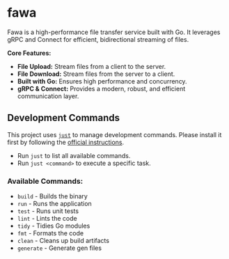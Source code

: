 # fawa

Fawa is a high-performance file transfer service built with Go. It leverages gRPC and Connect for efficient, bidirectional streaming of files.

**Core Features:**

*   **File Upload:** Stream files from a client to the server.
*   **File Download:** Stream files from the server to a client.
*   **Built with Go:** Ensures high performance and concurrency.
*   **gRPC & Connect:** Provides a modern, robust, and efficient communication layer.


## Development Commands

This project uses [`just`](https://github.com/casey/just) to manage development commands. Please install it first by following the [official instructions](https://github.com/casey/just#installation).

  * Run `just` to list all available commands.
  * Run `just <command>` to execute a specific task.

### Available Commands:

  - `build` - Builds the binary
  - `run` - Runs the application
  - `test` - Runs unit tests
  - `lint` - Lints the code
  - `tidy` - Tidies Go modules
  - `fmt` - Formats the code
  - `clean` - Cleans up build artifacts
  -  `generate` - Generate gen files
